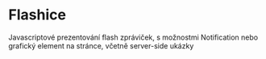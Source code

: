 # Flashice
Javascriptové prezentování flash zpráviček, s možnostmi Notification nebo grafický element na stránce, včetně server-side ukázky
